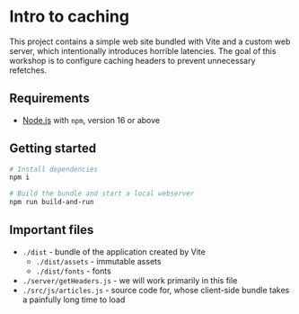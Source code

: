 # Intro to caching

This project contains a simple web site bundled with Vite and a custom web server, which intentionally introduces horrible latencies. The goal of this workshop is to configure caching headers to prevent unnecessary refetches.

## Requirements

- <a href="https://nodejs.org/en">Node.js</a> with `npm`, version 16 or above

## Getting started

```sh
# Install dependencies
npm i

# Build the bundle and start a local webserver
npm run build-and-run
```

## Important files

- `./dist` - bundle of the application created by Vite
  - `./dist/assets` - immutable assets
  - `./dist/fonts` - fonts
- `./server/getHeaders.js` - we will work primarily in this file
- `./src/js/articles.js` - source code for, whose client-side bundle takes a painfully long time to load
